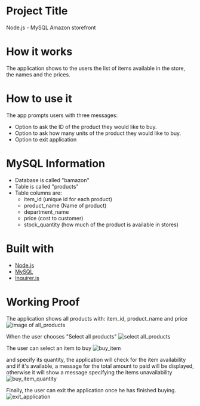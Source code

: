 # Project Title
Node.js - MySQL Amazon storefront

# How it works
The application shows to the users the list of items available in the store, the names and the prices.

# How to use it
The app prompts users with three messages:

* Option to ask the ID of the product they would like to buy.
* Option to ask how many units of the product they would like to buy.
* Option to exit application

# MySQL Information
* Database is called "bamazon"
* Table is called "products"
* Table columns are: 
  * item_id (unique id for each product)
  * product_name (Name of product)
  * department_name
  * price (cost to customer)
  * stock_quantity (how much of the product is available in stores)

# Built with
* [Node.js](https://nodejs.org/)
* [MySQL](https://www.mysql.com)
* [Inquirer.js](https://www.npmjs.com/package/inquirer)

# Working Proof
The application shows all products with: item_id, product_name and price
![image of all_products](https://github.com/thisisalbertocantu/Node.js-MySQL/blob/master/images/all_products.png)

When the user chooses "Select all products"
![select all_products](https://github.com/thisisalbertocantu/Node.js-MySQL/blob/master/images/select_all_products.png)

The user can select an item to buy
![buy_item](https://github.com/thisisalbertocantu/Node.js-MySQL/blob/master/images/buy_item.png)

and specify its quantity, the application will check for the item availability and if it's available, a message 
for the total amount to paid will be displayed, otherwise it will show a message specifying the items unavailability
![buy_item_quantity](https://github.com/thisisalbertocantu/Node.js-MySQL/blob/master/images/buy_item_quantity.png)

Finally, the user can exit the application once he has finished buying.
![exit_application](https://github.com/thisisalbertocantu/Node.js-MySQL/blob/master/images/exit_application.png)
